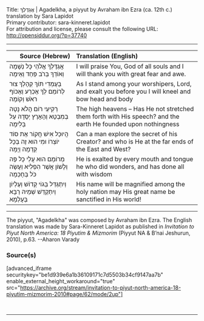 <html>
<head></head>
<body>
Title: אֲגַדֶלְךָ | Agadelkha, a piyyut by Avraham ibn Ezra (ca. 12th c.) translation by Sara Lapidot<br />
Primary contributor: sara-kinneret.lapidot<br />
For attribution and license, please consult the following URL: <a href="http://opensiddur.org/?p=37740">http://opensiddur.org/?p=37740</a>
<p />
<hr />

<table style="margin-left: auto;margin-right: auto;" class="draggable">
<thead><tr><th id="x" style="text-align: right;">Source (Hebrew)</th><th style="text-align: left;">Translation (English)</th></tr></thead>
<tbody>
<tr><td style="vertical-align:top;">
<div class="liturgy"><span lang="he">
אֲגַדֶּלְךָ אֱלֹהֵי כָּל נְשָׁמָה 
וְאוֹדְךָ בְּרֺב פַּחַד וְאֵימָה
</span></div></td>
 
<td style="vertical-align:top;">
<div class="english">
I will praise You, God of all souls
and I will thank you with great fear and awe.
</div></td></tr>


<tr><td style="vertical-align:top;">
<div class="liturgy"><span lang="he">
בְּעָמְדִי תּוֹךְ קְהָלְךָ צוּר לְרוֹמֵם 
לְךָ אֶכְרַע וְאֶכּוֹף ראֺשׁ וְקוֹמָה
</span></div></td>
 
<td style="vertical-align:top;">
<div class="english">
As I stand among your worshipers, Lord, and exalt you
before you I will kneel and bow head and body
</div></td></tr>


<tr><td style="vertical-align:top;">
<div class="liturgy"><span lang="he">
רְקִיעֵי רוֹם הֲלֹא נָטָה בְמִבְטָא 
וְהָאָרֶץ יְסָדָהּ עַל בְּלִימָה
</span></div></td>
 
<td style="vertical-align:top;">
<div class="english">
The high heavens – Has He not stretched them forth with His speech?
and the earth He founded upon nothingness
</div></td></tr>


<tr><td style="vertical-align:top;">
<div class="liturgy"><span lang="he">
הֲיוּכַל אִישׁ חֲקוֹר אֶת סוֹד יוֹצְרוֹ 
וּמִי הוּא זֶה בְּכָל קֵדְמָה וְיָמָּה
</span></div></td>
 
<td style="vertical-align:top;">
<div class="english">
Can a man explore the secret of his Creator?
and who is He at the far ends of the East and West?
</div></td></tr>


<tr><td style="vertical-align:top;">
<div class="liturgy"><span lang="he">
מְרוֹמָם הוּא עֲלֵי כָל פֶּה וְלָשׁוֹן 
אֲשֶׁר הִפְלִיא וְעָשָׂה כֹּל בְּחָכְמָה
</span></div></td>
 
<td style="vertical-align:top;">
<div class="english">
He is exalted by every mouth and tongue
he who did wonders, and has done all with wisdom
</div></td></tr>


<tr><td style="vertical-align:top;">
<div class="liturgy"><span lang="he">
וְיִתְגַּדַּל בְּגוֹי קָדוֹשׁ וְעֶלְיוֹן 
וְיִתְקַדַּשׁ שְׁמֵיהּ רַבָּא בְּעָלְמָא
</span></div></td>
 
<td style="vertical-align:top;">
<div class="english">
His name will be magnified among the holy nation
may His great name be sanctified in His world!
</div></td></tr>
</tbody></table>

<hr />

The piyyut, "Agadelkha" was composed by Avraham ibn Ezra. The English translation was made by Sara-Kinneret Lapidot as published in <em>Invitation to Piyut North America: 18 Piyutim & Mizmorim</em> (Piyyut NA & B’nai Jeshurun, 2010), p.63. --Aharon Varady


<h3>Source(s)</h3>

[advanced_iframe securitykey="be1d939e6a1b36109171c7d5503b34cf9147aa7b" enable_external_height_workaround="true" src="https://archive.org/stream/invitation-to-piyut-north-america-18-piyutim-mizmorim-2010#page/62/mode/2up"]

&nbsp;

<hr />

&nbsp;
</body>
</html>